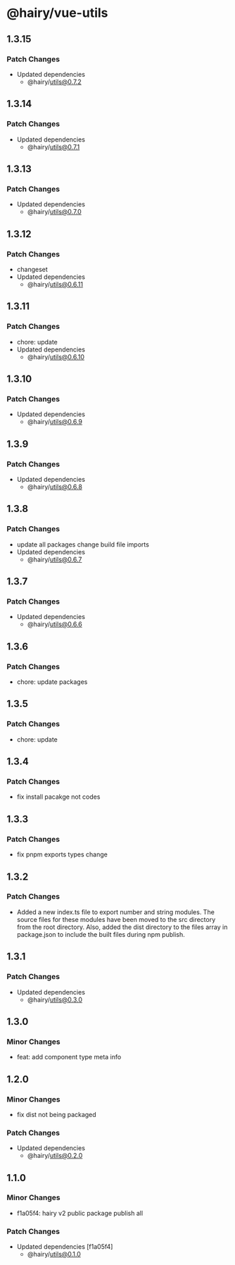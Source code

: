 # @hairy/vue-utils

## 1.3.15

### Patch Changes

- Updated dependencies
  - @hairy/utils@0.7.2

## 1.3.14

### Patch Changes

- Updated dependencies
  - @hairy/utils@0.7.1

## 1.3.13

### Patch Changes

- Updated dependencies
  - @hairy/utils@0.7.0

## 1.3.12

### Patch Changes

- changeset
- Updated dependencies
  - @hairy/utils@0.6.11

## 1.3.11

### Patch Changes

- chore: update
- Updated dependencies
  - @hairy/utils@0.6.10

## 1.3.10

### Patch Changes

- Updated dependencies
  - @hairy/utils@0.6.9

## 1.3.9

### Patch Changes

- Updated dependencies
  - @hairy/utils@0.6.8

## 1.3.8

### Patch Changes

- update all packages change build file imports
- Updated dependencies
  - @hairy/utils@0.6.7

## 1.3.7

### Patch Changes

- Updated dependencies
  - @hairy/utils@0.6.6

## 1.3.6

### Patch Changes

- chore: update packages

## 1.3.5

### Patch Changes

- chore: update

## 1.3.4

### Patch Changes

- fix install pacakge not codes

## 1.3.3

### Patch Changes

- fix pnpm exports types change

## 1.3.2

### Patch Changes

- Added a new index.ts file to export number and string modules. The source files for these modules have been moved to the src directory from the root directory. Also, added the dist directory to the files array in package.json to include the built files during npm publish.

## 1.3.1

### Patch Changes

- Updated dependencies
  - @hairy/utils@0.3.0

## 1.3.0

### Minor Changes

- feat: add component type meta info

## 1.2.0

### Minor Changes

- fix dist not being packaged

### Patch Changes

- Updated dependencies
  - @hairy/utils@0.2.0

## 1.1.0

### Minor Changes

- f1a05f4: hairy v2 public package publish all

### Patch Changes

- Updated dependencies [f1a05f4]
  - @hairy/utils@0.1.0
